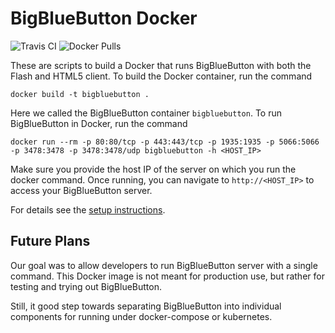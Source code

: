 # BigBlueButton Docker

![Travis CI](https://travis-ci.org/bigbluebutton/docker.svg?branch=master)
![Docker Pulls](https://img.shields.io/docker/pulls/bigbluebutton/bigbluebutton.svg)

These are scripts to build a Docker that runs BigBlueButton with both the Flash and HTML5 client.  To build the Docker container, run the command

~~~
docker build -t bigbluebutton .
~~~

Here we called the BigBlueButton container `bigbluebutton`. To run BigBlueButton in Docker, run the command

~~~
docker run --rm -p 80:80/tcp -p 443:443/tcp -p 1935:1935 -p 5066:5066 -p 3478:3478 -p 3478:3478/udp bigbluebutton -h <HOST_IP>
~~~

Make sure you provide the host IP of the server on which you run the docker command. Once running, you can navigate to `http://<HOST_IP>` to access your BigBlueButton server.

For details see the [setup instructions](http://docs.bigbluebutton.org/install/docker.html).

## Future Plans

Our goal was to allow developers to run BigBlueButton server with a single command.  This Docker image is not meant for production use, but rather for testing and trying out BigBlueButton.

Still, it good step towards separating BigBlueButton into individual components for running under docker-compose or kubernetes.
